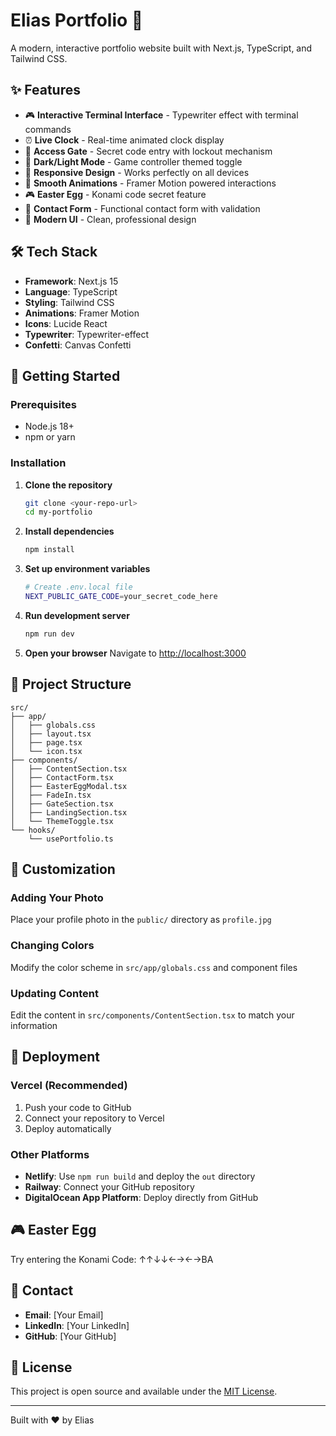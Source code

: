 # Elias Portfolio 🚀

A modern, interactive portfolio website built with Next.js, TypeScript, and Tailwind CSS.

## ✨ Features

- 🎮 **Interactive Terminal Interface** - Typewriter effect with terminal commands
- ⏰ **Live Clock** - Real-time animated clock display
- 🔐 **Access Gate** - Secret code entry with lockout mechanism
- 🎨 **Dark/Light Mode** - Game controller themed toggle
- 📱 **Responsive Design** - Works perfectly on all devices
- 🎯 **Smooth Animations** - Framer Motion powered interactions
- 🎮 **Easter Egg** - Konami code secret feature
- 📧 **Contact Form** - Functional contact form with validation
- 🎨 **Modern UI** - Clean, professional design

## 🛠️ Tech Stack

- **Framework**: Next.js 15
- **Language**: TypeScript
- **Styling**: Tailwind CSS
- **Animations**: Framer Motion
- **Icons**: Lucide React
- **Typewriter**: Typewriter-effect
- **Confetti**: Canvas Confetti

## 🚀 Getting Started

### Prerequisites

- Node.js 18+ 
- npm or yarn

### Installation

1. **Clone the repository**
   ```bash
   git clone <your-repo-url>
   cd my-portfolio
   ```

2. **Install dependencies**
   ```bash
   npm install
   ```

3. **Set up environment variables**
   ```bash
   # Create .env.local file
   NEXT_PUBLIC_GATE_CODE=your_secret_code_here
   ```

4. **Run development server**
   ```bash
   npm run dev
   ```

5. **Open your browser**
   Navigate to [http://localhost:3000](http://localhost:3000)

## 📁 Project Structure

```
src/
├── app/
│   ├── globals.css
│   ├── layout.tsx
│   ├── page.tsx
│   └── icon.tsx
├── components/
│   ├── ContentSection.tsx
│   ├── ContactForm.tsx
│   ├── EasterEggModal.tsx
│   ├── FadeIn.tsx
│   ├── GateSection.tsx
│   ├── LandingSection.tsx
│   └── ThemeToggle.tsx
└── hooks/
    └── usePortfolio.ts
```

## 🎨 Customization

### Adding Your Photo
Place your profile photo in the `public/` directory as `profile.jpg`

### Changing Colors
Modify the color scheme in `src/app/globals.css` and component files

### Updating Content
Edit the content in `src/components/ContentSection.tsx` to match your information

## 🚀 Deployment

### Vercel (Recommended)
1. Push your code to GitHub
2. Connect your repository to Vercel
3. Deploy automatically

### Other Platforms
- **Netlify**: Use `npm run build` and deploy the `out` directory
- **Railway**: Connect your GitHub repository
- **DigitalOcean App Platform**: Deploy directly from GitHub

## 🎮 Easter Egg

Try entering the Konami Code: ↑↑↓↓←→←→BA

## 📧 Contact

- **Email**: [Your Email]
- **LinkedIn**: [Your LinkedIn]
- **GitHub**: [Your GitHub]

## 📄 License

This project is open source and available under the [MIT License](LICENSE).

---

Built with ❤️ by Elias
